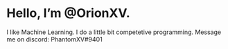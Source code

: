# Hello, I’m @OrionXV.

I like Machine Learning.
I do a little bit competetive programming.
Message me on discord: PhantomXV#9401

<!---![Arsalaan's GitHub stats](https://github-readme-stats.vercel.app/api?username=OrionXV&count_private=true&theme=blue-green&show_icons=true)---> 

